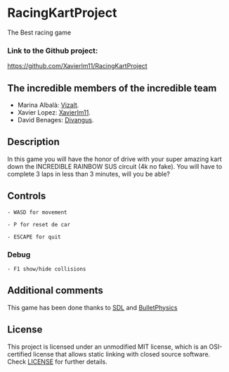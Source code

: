 # RacingKartProject
The Best racing game

### Link to the Github project:
https://github.com/Xavierlm11/RacingKartProject

## The incredible members of the incredible team

   * Marina Albalà: [Vizalt](https://github.com/Vizalt).
   * Xavier Lopez: [Xavierlm11](https://github.com/Xavierlm11).
   * David Benages: [Divangus](https://github.com/Divangus).


## Description
In this game you will have the honor of drive with your super amazing kart down the INCREDIBLE RAINBOW SUS circuit (4k no fake).
You will have to complete 3 laps in less than 3 minutes, will you be able?

## Controls

    - WASD for movement
    
    - P for reset de car

    - ESCAPE for quit

### Debug
   
    - F1 show/hide collisions

## Additional comments
This game has been done thanks to [SDL](https://www.libsdl.org/index.php) and [BulletPhysics](http://github.com/bulletphysics/bullet3)
  
  
## License
This project is licensed under an unmodified MIT license, which is an OSI-certified license that allows static linking with closed source software. Check [LICENSE](https://github.com/Xavierlm11/RacingKartProject/blob/main/LICENSE) for further details.
